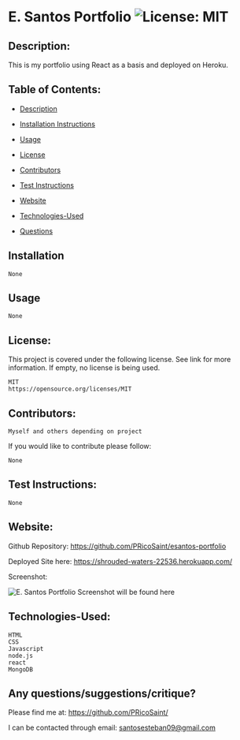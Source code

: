  #  E. Santos Portfolio ![License: MIT](https://img.shields.io/badge/License-MIT-yellow.svg)

  ## Description:

This is my portfolio using React as a basis and deployed on Heroku.

  ## Table of Contents:
  * [Description](#Description)

  * [Installation Instructions](#Installation)

  * [Usage](#Usage)
  
  * [License](#License)

  * [Contributors](#Contributors) 

  * [Test Instructions](#Test_Instructions)

  * [Website](#Website)

  * [Technologies-Used](#Technologies-Used)
  
  * [Questions](#Contributors)
    
  ## Installation
    None  

  ## Usage
    None

  ## License:
  This project is covered under the following license. See link for more information.
  If empty, no license is being used.
    
    MIT
    https://opensource.org/licenses/MIT

  ## Contributors: 
    Myself and others depending on project

  If you would like to contribute please follow:

    None

  ## Test Instructions:
    None

  ## Website:
  Github Repository: https://github.com/PRicoSaint/esantos-portfolio

  Deployed Site here: 
    https://shrouded-waters-22536.herokuapp.com/

  Screenshot:
  
![E. Santos Portfolio](./portfolio_screenshot.JPG)
Screenshot will be found here

  
  ## Technologies-Used:
  
    HTML
	CSS
	Javascript
	node.js
	react
    MongoDB


## Any questions/suggestions/critique?
Please find me at:
https://github.com/PRicoSaint/

I can be contacted through email:
santosesteban09@gmail.com




